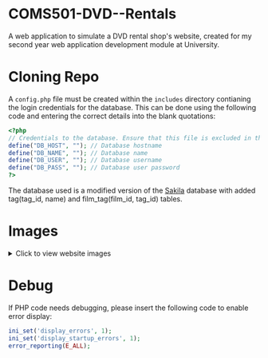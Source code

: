 # COMS501-DVD--Rentals
A web application to simulate a DVD rental shop's website, created for my second year web application development module at University.

# Cloning Repo
A `config.php` file must be created within the `includes` directory contianing the login credentials for the database. This can be done using the following code and entering the correct details into the blank quotations:
```php
<?php
// Credentials to the database. Ensure that this file is excluded in the .gitignore file.
define("DB_HOST", ""); // Database hostname
define("DB_NAME", ""); // Database name
define("DB_USER", ""); // Database username
define("DB_PASS", ""); // Database user password
?>
```
The database used is a modified version of the [Sakila](https://dev.mysql.com/doc/sakila/en/) database with added tag(tag_id, name) and film_tag(film_id, tag_id) tables.

# Images
<details>
  <summary>Click to view website images</summary>
  ## Homepage
  ![image](https://github.com/benfinnett/DVDelivery/assets/125909754/19eb810a-e3b5-4211-93a3-b9c2f1b34174)
  ![image](https://github.com/benfinnett/DVDelivery/assets/125909754/d86154ff-be03-405f-ae9e-04a224078b48)
  ## Film Categories Page
  ![image](https://github.com/benfinnett/DVDelivery/assets/125909754/35c80509-5e2e-4528-b665-47659c9b236c)
  ## Films List Page
  ![image](https://github.com/benfinnett/DVDelivery/assets/125909754/f7ad1430-d052-4c84-9068-2a42c28772c2)
  ## Sign In Page
  ![image](https://github.com/benfinnett/DVDelivery/assets/125909754/d4fb54ed-cc0b-4270-8223-d483fe7d8ca1)
  ## Staff Manage Page
  ![image](https://github.com/benfinnett/DVDelivery/assets/125909754/7b0be435-3aac-4771-a84a-7fb746dff2e8)
</details>


# Debug
If PHP code needs debugging, please insert the following code to enable error display:
```php
ini_set('display_errors', 1);
ini_set('display_startup_errors', 1);
error_reporting(E_ALL);
```
